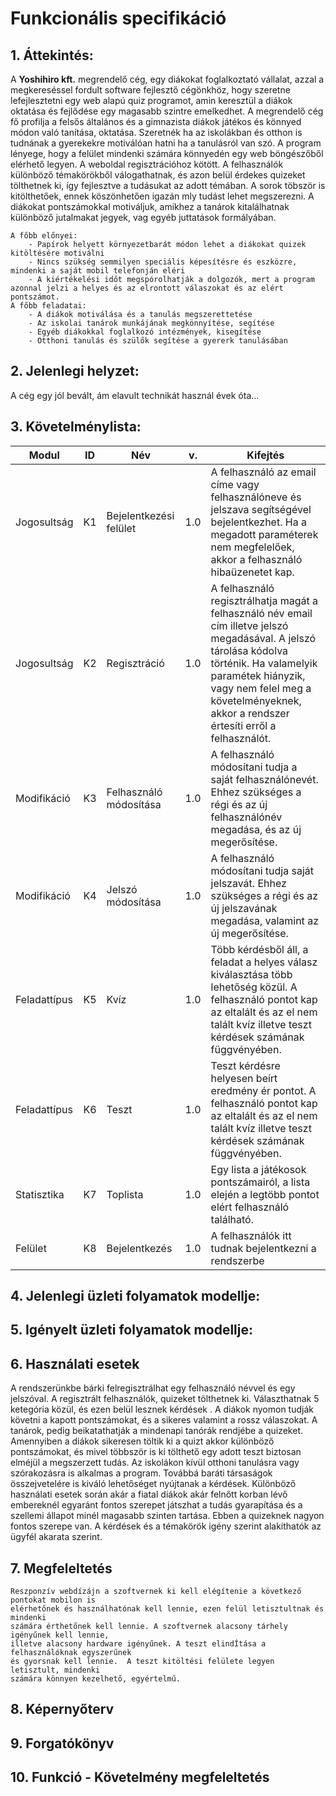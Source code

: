 # Funkcionális specifikáció

## 1.	Áttekintés:

A **Yoshihiro kft.** megrendelő cég, egy diákokat foglalkoztató vállalat, azzal a megkereséssel fordult software fejlesztő cégönkhöz, hogy szeretne lefejlesztetni egy web alapú quiz programot, amin keresztül a diákok oktatása és fejlődése egy magasabb szintre emelkedhet. A megrendelő cég fő profilja a felsős általános és a gimnazista diákok játékos és könnyed módon való tanítása, oktatása. Szeretnék ha az iskolákban és otthon is tudnának a gyerekekre motiválóan hatni ha a tanulásról van szó.  A program lényege, hogy a felület mindenki számára könnyedén egy web böngészőből elérhető legyen. A weboldal regisztrációhoz kötött. A felhasználók különböző témakörökből válogathatnak, és azon belül érdekes quizeket tölthetnek ki, így fejlesztve a tudásukat az adott témában. A sorok töbször is kitölthetőek, ennek köszönhetően igazán mly tudást lehet megszerezni. A diákokat pontszámokkal motiváljuk, amikhez a tanárok kitalálhatnak különböző jutalmakat jegyek, vag egyéb juttatások formályában.

    A főbb előnyei:
        - Papírok helyett környezetbarát módon lehet a diákokat quizek kitöltésére motiválni
        - Nincs szükség semmilyen speciális képesítésre és eszközre, mindenki a saját mobil telefonján eléri
        - A kiértékelési időt megspórolhatják a dolgozók, mert a program azonnal jelzi a helyes és az elrontott válaszokat és az elért pontszámot.
    A főbb feladatai:
        - A diákok motiválása és a tanulás megszerettetése
        - Az iskolai tanárok munkájának megkönnyítése, segítése
        - Egyéb diákokkal foglalkozó intézmények, kisegítése
        - Otthoni tanulás és szülők segítése a gyererk tanulásában
        
        
## 2.	Jelenlegi helyzet:

A cég egy jól bevált, ám elavult technikát használ évek óta...

## 3.	Követelménylista:

|Modul   |ID   |Név   |v.   |Kifejtés   |
|---|---|---|---|-----|
|Jogosultság   |K1   |Bejelentkezési felület|1.0   |A felhasználó az email címe vagy felhasználóneve és jelszava segítségével bejelentkezhet. Ha a megadott paraméterek nem megfelelőek, akkor a felhasználó hibaüzenetet kap.  |
|Jogosultság   |K2   |Regisztráció   |1.0   |A felhasználó regisztrálhatja magát a felhasználó név email cím illetve jelszó megadásával. A jelszó tárolása kódolva történik. Ha valamelyik paramétek hiányzik, vagy nem felel meg a követelményeknek, akkor a rendszer értesíti erről a felhasználót.   |
|Modifikáció   |K3   |Felhasználó módosítása   |1.0   |A felhasználó módosítani tudja a saját felhasználónevét. Ehhez szükséges a régi és az új felhasználónév megadása, és az új megerősítése.    |
|Modifikáció   |K4   |Jelszó módosítása  | 1.0  | A felhasználó módosítani tudja saját jelszavát. Ehhez szükséges a régi és az új jelszavának megadása, valamint az új megerősítése.   |
|Feladattípus  | K5  |Kvíz  |1.0  | Több kérdésből áll, a feladat a helyes válasz kiválasztása több lehetőség közül. A felhasználó pontot kap az eltalált és az el nem talált kvíz illetve teszt kérdések számának függvényében.  |
|Feladattípus   | K6  | Teszt |1.0   |Teszt kérdésre helyesen beírt eredmény ér pontot. A felhasználó pontot kap az eltalált és az el nem talált kvíz illetve teszt kérdések számának függvényében.   |
| Statisztika  | K7  | Toplista  | 1.0  |   Egy lista a játékosok pontszámairól, a lista elején a legtöbb pontot elért felhasználó található. |
|Felület   | K8  | Bejelentkezés  | 1.0  | A felhasználók itt tudnak bejelentkezni a rendszerbe  |


## 4.	Jelenlegi üzleti folyamatok modellje:


## 5.	Igényelt üzleti folyamatok modellje:


## 6. Használati esetek

A rendszerünkbe bárki felregisztrálhat egy felhasználó névvel és egy jelszóval.  A regisztrált felhasználók, quizeket tölthetnek ki. Választhatnak 5 ketegória közül, és ezen belül lesznek kérdések . A diákok nyomon tudják követni a kapott pontszámokat, és a sikeres valamint a rossz válaszokat. A tanárok, pedig beikatathatják a mindenapi tanórák rendjébe a quizeket. Amennyiben a diákok sikeresen töltik ki a quizt akkor különböző pontszámokat, és mivel többször is ki tölthető egy adott teszt biztosan elméjül a megszerzett tudás. Az iskolákon kívül otthoni tanulásra vagy szórakozásra is alkalmas a program. Továbbá baráti társaságok összejvetelére is kiváló lehetőséget nyújtanak a kérdések. Különböző használati esetek során akár a fiatal diákok akár felnőtt korban lévő embereknél egyaránt fontos szerepet játszhat a tudás gyarapítása és a szellemi állapot minél magasabb szinten tartása. Ebben a quizeknek nagyon fontos szerepe van. A kérdések és a témakörök igény szerint alakíthatók az ügyfél akarata szerint.


## 7. Megfeleltetés

    Reszponzív webdízájn a szoftvernek ki kell elégítenie a következő pontokat mobilon is 
    elérhetőnek és használhatónak kell lennie, ezen felül letisztultnak és mindenki 
    számára érthetőnek kell lennie. A szoftvernek alacsony tárhely igényűnek kell lennie, 
    illetve alacsony hardware igényűnek. A teszt elindÍtása a felhasználóknak egyszerűnek 
    és gyorsnak kell lennie.  A teszt kitöltési felülete legyen letisztult, mindenki 
    számára könnyen kezelhető, egyértelmű. 


## 8. Képernyőterv



## 9.  Forgatókönyv


## 10. Funkció - Követelmény megfeleltetés

